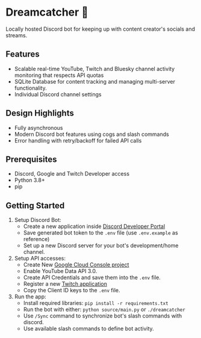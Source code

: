 # Dreamcatcher 🎐

Locally hosted Discord bot for keeping up with content creator's socials and streams.

## Features
- Scalable real-time YouTube, Twitch and Bluesky channel activity monitoring that respects API quotas
- SQLite Database for content tracking and managing multi-server functionality.
- Individual Discord channel settings

## Design Highlights
- Fully asynchronous
- Modern Discord bot features using cogs and slash commands
- Error handling with retry/backoff for failed API calls

## Prerequisites
- Discord, Google and Twitch Developer access
- Python 3.8+
- pip

## Getting Started
1. Setup Discord Bot:
	- Create a new application inside [Discord Developer Portal](https://discord.com/developers/applications)
	- Save generated bot token to the `.env` file (use `.env.example` as reference)
	- Set up a new Discord server for your bot's development/home channel.
2. Setup API accesses:
	- Create New [Google Cloud Console project](https://console.cloud.google.com)
	- Enable YouTube Data API 3.0.
	- Create API Credentials and save them into the `.env` file.
 	- Register a new [Twitch application](https://dev.twitch.tv/console/apps)
  	- Copy the Client ID keys to the `.env` file.
4. Run the app:
	- Install required libraries:
		`pip install -r requirements.txt`
	- Run the bot with either:
		`python source/main.py` or `./dreamcatcher`
	- Use `/Sync` command to synchronize bot's slash commands with discord.
	- Use available slash commands to define bot activity.
